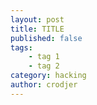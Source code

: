 ```yaml
---
layout: post
title: TITLE
published: false
tags:
    - tag 1
    - tag 2
category: hacking
author: crodjer
---
```



